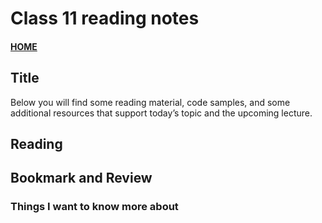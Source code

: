 # Class 11 reading notes

#### [HOME](https://cesarderio.github.io/reading-notes/)

## Title

Below you will find some reading material, code samples, and some additional resources that support today’s topic and the upcoming lecture.

## Reading

[]()

## Bookmark and Review


### Things I want to know more about
